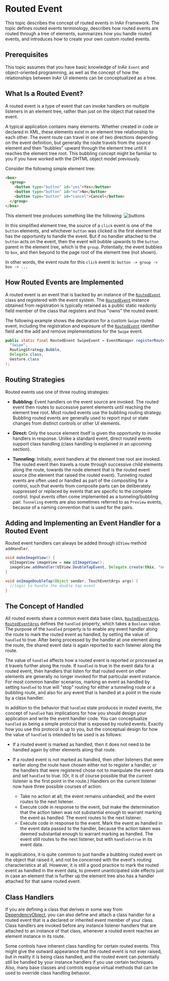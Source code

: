 # Routed Event

This topic describes the concept of routed events in InAir Framework. The topic defines routed events terminology, describes how routed events are routed through a tree of elements, summarizes how you handle routed events, and introduces how to create your own custom routed events.

## Prerequisites
This topic assumes that you have basic knowledge of InAir `Event` and object-oriented programming, as well as the concept of how the relationships between InAir UI elements can be conceptualized as a tree.  

## What Is a Routed Event?
A routed event is a type of event that can invoke handlers on multiple listeners in an element tree, rather than just on the object that raised the event.

A typical application contains many elements. Whether created in code or declared in XML, these elements exist in an element tree relationship to each other. The event route can travel in one of two directions depending on the event definition, but generally the route travels from the source element and then "bubbles" upward through the element tree until it reaches the element tree root. This bubbling concept might be familiar to you if you have worked with the DHTML object model previously.

Consider the following simple element tree:

```html
<box>
  <group>
    <button type="button" id="yes">Yes</button>
    <button type="button" id="no">No</button>
    <button type="button" id="cancel">Cancel</button>
  </group>
</box>
```

This element tree produces something like the following:
![buttons](http://oi57.tinypic.com/358dxer.jpg "Buttons")

In this simplified element tree, the source of a `click` event is one of the `button` elements, and whichever `button` was clicked is the first element that has the opportunity to handle the event. But if no handler attached to the `button` acts on the event, then the event will bubble upwards to the `button` parent in the element tree, which is the `group`. Potentially, the event bubbles to `box`, and then beyond to the page root of the element tree (not shown).

In other words, the event route for this `click` event is: `button -> group -> box -> ...`

## How Routed Events are Implemented

A routed event is an event that is backed by an instance of the [`RoutedEvent`][RoutedEvent] class and registered with the event system. The [`RoutedEvent`][RoutedEvent] instance obtained from registration is typically retained as a public static readonly field member of the class that registers and thus "owns" the routed event.

The following example shows the declaration for a custom `Swipe` routed event, including the registration and exposure of the [`RoutedEvent`][RoutedEvent] identifier field and the add and remove implementations for the `Swipe` event.

```java
public static final RoutedEvent SwipeEvent = EventManager.registerRoutedEvent(
  "Swipe", 
  RoutingStrategy.Bubble, 
  Delegate.class, 
  Gesture.class
);
```

[RoutedEvent]: http://developer.inair.tv/documents/inair/event/RoutedEvent.html

## Routing Strategies

Routed events use one of three routing strategies:

- **Bubbling:** Event handlers on the event source are invoked. The routed event then routes to successive parent elements until reaching the element tree root. Most routed events use the bubbling routing strategy. Bubbling routed events are generally used to report input or state changes from distinct controls or other UI elements.

- **Direct:** Only the source element itself is given the opportunity to invoke handlers in response. Unlike a standard event, direct routed events support class handling (class handling is explained in an upcoming section).

- **Tunneling:** Initially, event handlers at the element tree root are invoked. The routed event then travels a route through successive child elements along the route, towards the node element that is the routed event source (the element that raised the routed event). Tunneling routed events are often used or handled as part of the compositing for a control, such that events from composite parts can be deliberately suppressed or replaced by events that are specific to the complete control. Input events often come implemented as a tunneling/bubbling pair. `Tunneling` events are also sometimes referred to as `Preview` events, because of a naming convention that is used for the pairs.

## Adding and Implementing an Event Handler for a Routed Event

Routed event handlers can always be added through `UIView` method `addHandler`.

```java
void makeImageView() {
  UIImageView imageView = new UIImageView();
  imageView.addHandler(UIView.DoubleTapEvent, Delegate.create(this, "onImageDoubleTap", TouchEventArgs.class));
}

void onImageDoubleTap(Object sender, TouchEventArgs args) {
  //logic to handle the double tap event
}
```

## The Concept of Handled

All routed events share a common event data base class, [`RoutedEventArgs`][RoutedEventArgs]. [`RoutedEventArgs`][RoutedEventArgs] defines the `handled` property, which takes a `Boolean` value. The purpose of the `handled` property is to enable any event handler along the route to mark the routed event as handled, by setting the value of `handled` to true. After being processed by the handler at one element along the route, the shared event data is again reported to each listener along the route.

The value of `handled` affects how a routed event is reported or processed as it travels further along the route. If `handled` is true in the event data for a routed event, then handlers that listen for that routed event on other elements are generally no longer invoked for that particular event instance. For most common handler scenarios, marking an event as handled by setting `handled` to true will "stop" routing for either a tunneling route or a bubbling route, and also for any event that is handled at a point in the route by a class handler.

In addition to the behavior that `handled` state produces in routed events, the concept of `handled` has implications for how you should design your application and write the event handler code. You can conceptualize `handled` as being a simple protocol that is exposed by routed events. Exactly how you use this protocol is up to you, but the conceptual design for how the value of `handled` is intended to be used is as follows:

- If a routed event is marked as handled, then it does not need to be handled again by other elements along that route.

- If a routed event is not marked as handled, then other listeners that were earlier along the route have chosen either not to register a handler, or the handlers that were registered chose not to manipulate the event data and set `handled` to true. (Or, it is of course possible that the current listener is the first point in the route.) Handlers on the current listener now have three possible courses of action:
  - Take no action at all; the event remains unhandled, and the event routes to the next listener.
  - Execute code in response to the event, but make the determination that the action taken was not substantial enough to warrant marking the event as handled. The event routes to the next listener.
  - Execute code in response to the event. Mark the event as handled in the event data passed to the handler, because the action taken was deemed substantial enough to warrant marking as handled. The event still routes to the next listener, but with `handled=true` in its event data.

In applications, it is quite common to just handle a bubbling routed event on the object that raised it, and not be concerned with the event's routing characteristics at all. However, it is still a good practice to mark the routed event as handled in the event data, to prevent unanticipated side effects just in case an element that is further up the element tree also has a handler attached for that same routed event.

[RoutedEventArgs]: http://developer.inair.tv/documents/inair/event/RoutedEventArgs.html

## Class Handlers

If you are defining a class that derives in some way from [DependencyObject][DependencyObject], you can also define and attach a class handler for a routed event that is a declared or inherited event member of your class. Class handlers are invoked before any instance listener handlers that are attached to an instance of that class, whenever a routed event reaches an element instance in its route.

Some controls have inherent class handling for certain routed events. This might give the outward appearance that the routed event is not ever raised, but in reality it is being class handled, and the routed event can potentially still be handled by your instance handlers if you use certain techniques. Also, many base classes and controls expose virtual methods that can be used to override class handling behavior.

[DependencyObject]: http://developer.inair.tv/documents/inair/data/DependencyObject.html